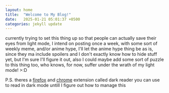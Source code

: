 ```yaml
---
layout: home
title:  "Welcome to My Blog!"
date:   2025-01-21 05:01:37 +0500
categories: jekyll update
---
```


currently trying to set this thing up so that people can actually save their eyes from light mode, I intend on posting once a week, with some sort of weekly meme, and/or anime hype, I'll let the anime hype thing be as is, since they ma include spoilers and I don't exactly know how to hide stuff yet, but I'm sure I'll figure it out, also I could maybe add some sort of puzzle to this thing too, who knows, for now, suffer under the wrath of my light mode! >:D

P.S. theres a [firefox](https://addons.mozilla.org/en-US/firefox/addon/darkreader/?utm_source=addons.mozilla.org&utm_medium=referral&utm_content=search) and [chrome](https://chromewebstore.google.com/detail/dark-reader/eimadpbcbfnmbkopoojfekhnkhdbieeh?hl=en) extension called dark reader you can use to read in dark mode untill I figure out how to manage this
